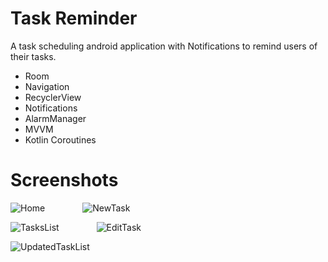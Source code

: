 # Task Reminder
A task scheduling android application with Notifications to remind users of their tasks.


* Room
* Navigation
* RecyclerView
* Notifications
* AlarmManager
* MVVM
* Kotlin Coroutines

# Screenshots

![Home](https://user-images.githubusercontent.com/82951524/148639230-641689f6-69e6-4f42-85e9-cf5a89a0c38c.PNG)    
![NewTask](https://user-images.githubusercontent.com/82951524/148639311-9e55a5d6-20be-4825-bacd-59e6650d8517.PNG)

![TasksList](https://user-images.githubusercontent.com/82951524/148639316-927e40f5-20d9-4d17-9412-ccc8c75e1cd1.PNG)    
![EditTask](https://user-images.githubusercontent.com/82951524/148639321-0adc3ad0-32b1-4567-a014-5a653d9deb5d.PNG)

![UpdatedTaskList](https://user-images.githubusercontent.com/82951524/148639322-9380a372-9948-4b78-9661-bef3d843b8a6.PNG)
